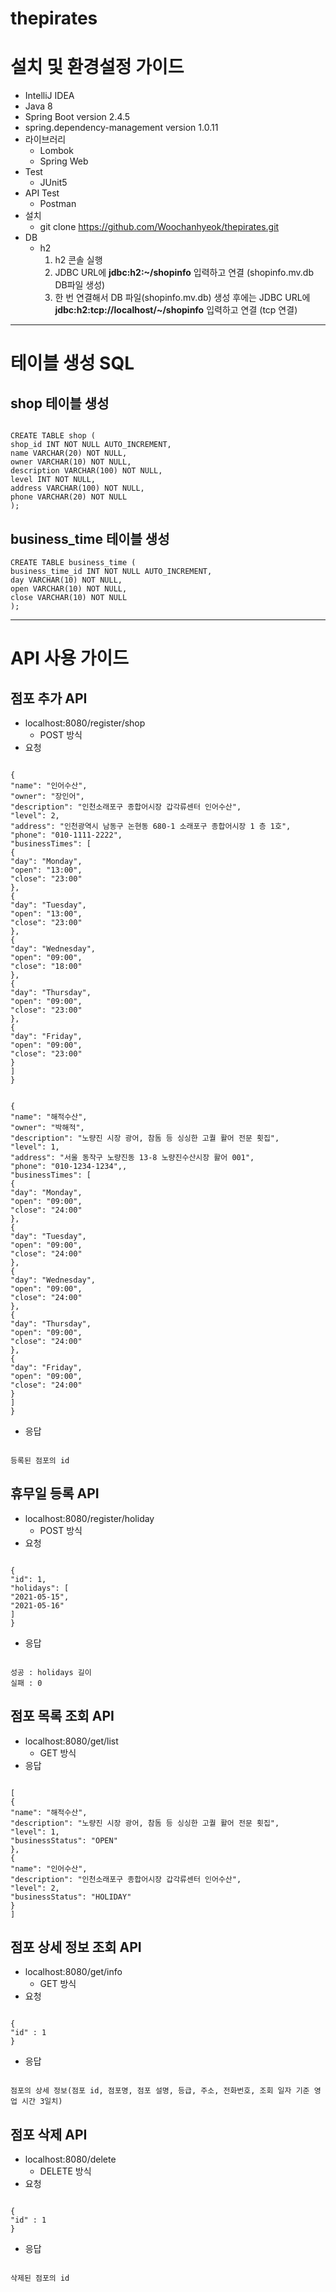 # thepirates

설치 및 환경설정 가이드
=====================
* IntelliJ IDEA
* Java 8
* Spring Boot version 2.4.5
* spring.dependency-management version 1.0.11
* 라이브러리
  - Lombok
  - Spring Web
* Test
  - JUnit5
* API Test
  - Postman
* 설치
  - git clone https://github.com/Woochanhyeok/thepirates.git
* DB
  - h2
    1. h2 콘솔 실행
    2. JDBC URL에 **jdbc:h2:~/shopinfo** 입력하고 연결 (shopinfo.mv.db  DB파일 생성)
    3. 한 번 연결해서 DB 파일(shopinfo.mv.db) 생성 후에는 JDBC URL에 **jdbc:h2:tcp://localhost/~/shopinfo** 입력하고 연결 (tcp 연결)

***
테이블 생성 SQL
==============
shop 테이블 생성
---------------
<pre><code>
CREATE TABLE shop (
shop_id INT NOT NULL AUTO_INCREMENT,
name VARCHAR(20) NOT NULL,
owner VARCHAR(10) NOT NULL,
description VARCHAR(100) NOT NULL,
level INT NOT NULL,
address VARCHAR(100) NOT NULL,
phone VARCHAR(20) NOT NULL
);</code></pre>

business_time 테이블 생성
------------------------
<pre><code>CREATE TABLE business_time (
business_time_id INT NOT NULL AUTO_INCREMENT,
day VARCHAR(10) NOT NULL,
open VARCHAR(10) NOT NULL,
close VARCHAR(10) NOT NULL
);</code></pre>

***



API 사용 가이드
==============
점포 추가 API
---------------
* localhost:8080/register/shop
  - POST 방식
* 요청
<pre><code>
{
"name": "인어수산",
"owner": "장인어",
"description": "인천소래포구 종합어시장 갑각류센터 인어수산",
"level": 2,
"address": "인천광역시 남동구 논현동 680-1 소래포구 종합어시장 1 층 1호",
"phone": "010-1111-2222",
"businessTimes": [
{
"day": "Monday",
"open": "13:00",
"close": "23:00"
},
{
"day": "Tuesday",
"open": "13:00",
"close": "23:00"
},
{
"day": "Wednesday",
"open": "09:00",
"close": "18:00"
},
{
"day": "Thursday",
"open": "09:00",
"close": "23:00"
},
{
"day": "Friday",
"open": "09:00",
"close": "23:00"
}
]
}
</code></pre>
<pre><code>
{
"name": "해적수산",
"owner": "박해적",
"description": "노량진 시장 광어, 참돔 등 싱싱한 고퀄 활어 전문 횟집",
"level": 1,
"address": "서울 동작구 노량진동 13-8 노량진수산시장 활어 001",
"phone": "010-1234-1234",,
"businessTimes": [
{
"day": "Monday",
"open": "09:00",
"close": "24:00"
},
{
"day": "Tuesday",
"open": "09:00",
"close": "24:00"
},
{
"day": "Wednesday",
"open": "09:00",
"close": "24:00"
},
{
"day": "Thursday",
"open": "09:00",
"close": "24:00"
},
{
"day": "Friday",
"open": "09:00",
"close": "24:00"
}
]
}
</code></pre>
* 응답
<pre><code>
등록된 점포의 id
</code></pre>

휴무일 등록 API
---------------
* localhost:8080/register/holiday
  - POST 방식
* 요청
<pre><code>
{
"id": 1,
"holidays": [
"2021-05-15",
"2021-05-16"
]
}
</code></pre>
* 응답
<pre><code>
성공 : holidays 길이
실패 : 0
</code></pre>

점포 목록 조회 API
-----------------
* localhost:8080/get/list
  - GET 방식
* 응답
<pre><code>
[
{
"name": "해적수산",
"description": "노량진 시장 광어, 참돔 등 싱싱한 고퀄 활어 전문 횟집",
"level": 1,
"businessStatus": "OPEN"
},
{
"name": "인어수산",
"description": "인천소래포구 종합어시장 갑각류센터 인어수산",
"level": 2,
"businessStatus": "HOLIDAY"
}
]
</code></pre>

점포 상세 정보 조회 API
---------------
* localhost:8080/get/info
  - GET 방식
* 요청
<pre><code>
{
"id" : 1
}
</code></pre>
* 응답
<pre><code>
점포의 상세 정보(점포 id, 점포명, 점포 설명, 등급, 주소, 전화번호, 조회 일자 기준 영업 시간 3일치)
</code></pre>

점포 삭제 API
-------------
* localhost:8080/delete
  - DELETE 방식
* 요청
<pre><code>
{
"id" : 1
}
</code></pre>
* 응답
<pre><code>
삭제된 점포의 id
</code></pre>
